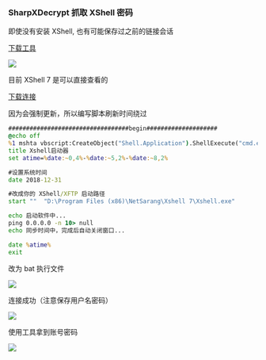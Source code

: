 ### SharpXDecrypt 抓取 XShell 密码

即使没有安装 XShell, 也有可能保存过之前的链接会话

[下载工具](https://github.com/JDArmy/SharpXDecrypt)

![](https://pic1.imgdb.cn/item/68cc6f3bc5157e1a8817f8e9.png)

目前 XShell 7 是可以直接查看的

[下载连接](https://pan.baidu.com/s/1Y7pjcYb36F_02aG1y4fsnA?pwd=6666)

因为会强制更新，所以编写脚本刷新时间绕过

```cmd
##################################begin####################
@echo off
%1 mshta vbscript:CreateObject("Shell.Application").ShellExecute("cmd.exe","/c%~s0::","","runas",1)(window.close)
title Xshell启动器
set atime=%date:~0,4%-%date:~5,2%-%date:~8,2%

#设置系统时间
date 2018-12-31

#改成你的 XShell/XFTP 启动路径
start ""  "D:\Program Files (x86)\NetSarang\Xshell 7\Xshell.exe"

echo 启动软件中...
ping 0.0.0.0 -n 10> null
echo 同步时间中，完成后自动关闭窗口...

date %atime%
exit
```

改为 bat 执行文件

![](https://pic1.imgdb.cn/item/68cceb62c5157e1a8819ffc1.png)

连接成功（注意保存用户名密码）

![](https://pic1.imgdb.cn/item/68cceba4c5157e1a881a01e9.png)

使用工具拿到账号密码

![](https://pic1.imgdb.cn/item/68ccebecc5157e1a881a043a.png)